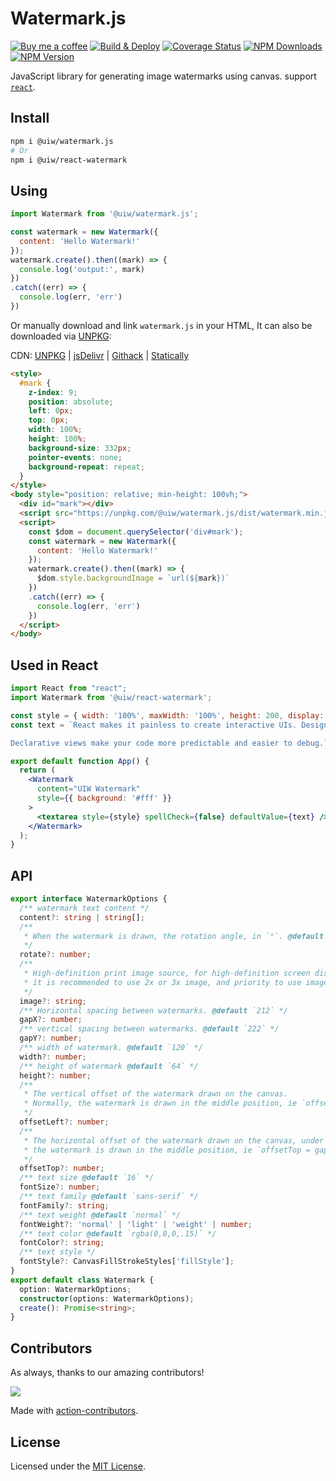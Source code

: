 Watermark.js
===

[![Buy me a coffee](https://img.shields.io/badge/Buy%20me%20a%20coffee-048754?logo=buymeacoffee)](https://jaywcjlove.github.io/#/sponsor)
[![Build & Deploy](https://github.com/uiwjs/react-watermark/actions/workflows/ci.yml/badge.svg)](https://github.com/uiwjs/react-watermark/actions/workflows/ci.yml)
[![Coverage Status](https://uiwjs.github.io/react-watermark/badges.svg)](https://uiwjs.github.io/react-watermark/coverage/lcov-report/)
[![NPM Downloads](https://img.shields.io/npm/dm/@uiw/watermark.js.svg?style=flat)](https://www.npmjs.com/package/@uiw/watermark.js)
[![NPM Version](https://img.shields.io/npm/v/@uiw/watermark.js.svg)](https://www.npmjs.com/package/@uiw/watermark.js)

JavaScript library for generating image watermarks using canvas. support [`react`](https://www.npmjs.com/package/@uiw/react-watermark).

## Install

```bash
npm i @uiw/watermark.js
# Or
npm i @uiw/react-watermark
```

## Using

```js
import Watermark from '@uiw/watermark.js';

const watermark = new Watermark({
  content: 'Hello Watermark!'
});
watermark.create().then((mark) => {
  console.log('output:', mark)
})
.catch((err) => {
  console.log(err, 'err')
})
```

Or manually download and link `watermark.js` in your HTML, It can also be downloaded via [UNPKG](https://unpkg.com/browse/@uiw/watermark.js/):

CDN: [UNPKG](https://unpkg.com/@uiw/watermark.js/dist/) | [jsDelivr](https://cdn.jsdelivr.net/npm/@uiw/watermark.js/) | [Githack](https://raw.githack.com/uiwjs/watermark.js/gh-pages/watermark.min.js) | [Statically](https://cdn.statically.io/gh/uiwjs/watermark.js/gh-pages/watermark.min.js)

```html
<style>
  #mark {
    z-index: 9;
    position: absolute;
    left: 0px;
    top: 0px;
    width: 100%;
    height: 100%;
    background-size: 332px;
    pointer-events: none;
    background-repeat: repeat;
  }
</style>
<body style="position: relative; min-height: 100vh;">
  <div id="mark"></div>
  <script src="https://unpkg.com/@uiw/watermark.js/dist/watermark.min.js"></script>
  <script>
    const $dom = document.querySelector('div#mark');
    const watermark = new Watermark({
      content: 'Hello Watermark!'
    });
    watermark.create().then((mark) => {
      $dom.style.backgroundImage = `url(${mark})`
    })
    .catch((err) => {
      console.log(err, 'err')
    })
  </script>
</body>
```

## Used in React

```jsx
import React from "react";
import Watermark from '@uiw/react-watermark';

const style = { width: '100%', maxWidth: '100%', height: 200, display: 'block' };
const text = `React makes it painless to create interactive UIs. Design simple views for each state in your application, and React will efficiently update and render just the right components when your data changes.

Declarative views make your code more predictable and easier to debug.`;

export default function App() {
  return (
    <Watermark
      content="UIW Watermark"
      style={{ background: '#fff' }}
    >
      <textarea style={style} spellCheck={false} defaultValue={text} />
    </Watermark>
  );
}
```

## API

```ts
export interface WatermarkOptions {
  /** watermark text content */
  content?: string | string[];
  /**
   * When the watermark is drawn, the rotation angle, in `°`. @default `-22`
   */
  rotate?: number;
  /**
   * High-definition print image source, for high-definition screen display,
   * it is recommended to use 2x or 3x image, and priority to use image rendering watermark.
   */
  image?: string;
  /** Horizontal spacing between watermarks. @default `212` */
  gapX?: number;
  /** vertical spacing between watermarks. @default `222` */
  gapY?: number;
  /** width of watermark. @default `120` */
  width?: number;
  /** height of watermark @default `64` */
  height?: number;
  /**
   * The vertical offset of the watermark drawn on the canvas.
   * Normally, the watermark is drawn in the middle position, ie `offsetTop = gapY / 2`
   */
  offsetLeft?: number;
  /**
   * The horizontal offset of the watermark drawn on the canvas, under normal circumstances,
   * the watermark is drawn in the middle position, ie `offsetTop = gapX / 2`
   */
  offsetTop?: number;
  /** text size @default `16` */
  fontSize?: number;
  /** text family @default `sans-serif` */
  fontFamily?: string;
  /** text weight @default `normal` */
  fontWeight?: 'normal' | 'light' | 'weight' | number;
  /** text color @default `rgba(0,0,0,.15)` */
  fontColor?: string;
  /** text style */
  fontStyle?: CanvasFillStrokeStyles['fillStyle'];
}
export default class Watermark {
  option: WatermarkOptions;
  constructor(options: WatermarkOptions);
  create(): Promise<string>;
}
```

## Contributors

As always, thanks to our amazing contributors!

<a href="https://github.com/uiwjs/react-watermark/graphs/contributors">
  <img src="https://uiwjs.github.io/react-watermark/CONTRIBUTORS.svg" />
</a>

Made with [action-contributors](https://github.com/uiwjs/github-action-contributors).

## License

Licensed under the [MIT License](https://opensource.org/licenses/MIT).